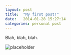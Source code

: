```yaml
---
layout: post
title:  "My first post!"
date:   2014-01-28 15:27:14
categories: personal post
---
```


[example reference]: http://www.example.com

Blah, blah, blah.

![placeholder](http://placehold.it/30x30)